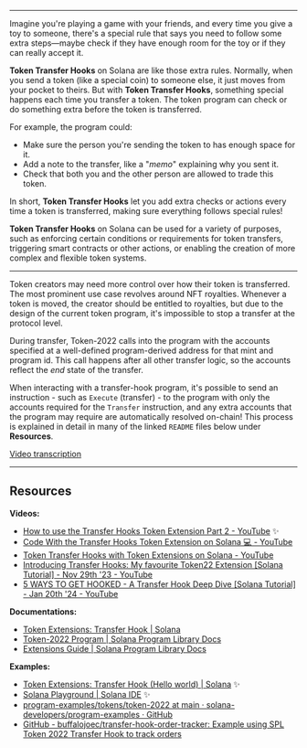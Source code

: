 

--------




Imagine you're playing a game with your friends, and every time you give a toy to someone, there's a special rule that says you need to follow some extra steps—maybe check if they have enough room for the toy or if they can really accept it.

**Token Transfer Hooks** on Solana are like those extra rules. Normally, when you send a token (like a special coin) to someone else, it just moves from your pocket to theirs. But with **Token Transfer Hooks**, something special happens each time you transfer a token. The token program can check or do something extra before the token is transferred.

For example, the program could:
- Make sure the person you're sending the token to has enough space for it.
- Add a note to the transfer, like a "_memo_" explaining why you sent it.
- Check that both you and the other person are allowed to trade this token.

In short, **Token Transfer Hooks** let you add extra checks or actions every time a token is transferred, making sure everything follows special rules!

**Token Transfer Hooks** on Solana can be used for a variety of purposes, such as enforcing certain conditions or requirements for token transfers, triggering smart contracts or other actions, or enabling the creation of more complex and flexible token systems.


--------

Token creators may need more control over how their token is transferred. The most prominent use case revolves around NFT royalties. Whenever a token is moved, the creator should be entitled to royalties, but due to the design of the current token program, it's impossible to stop a transfer at the protocol level.

During transfer, Token-2022 calls into the program with the accounts specified at a well-defined program-derived address for that mint and program id. This call happens after all other transfer logic, so the accounts reflect the _end_ state of the transfer.

When interacting with a transfer-hook program, it's possible to send an instruction - such as `Execute` (transfer) - to the program with only the accounts required for the `Transfer` instruction, and any extra accounts that the program may require are automatically resolved on-chain! This process is explained in detail in many of the linked `README` files below under **Resources**.

[Video transcription](./transcription_hook_video.md)

--------

## Resources

**Videos:**
- [How to use the Transfer Hooks Token Extension Part 2 - YouTube](https://www.youtube.com/watch?v=LsduWRtT3r8) ✨
- [Code With the Transfer Hooks Token Extension on Solana 💻 - YouTube](https://www.youtube.com/shorts/44PTgUm7OiM)
- [Token Transfer Hooks with Token Extensions on Solana - YouTube](https://www.youtube.com/watch?v=Cc6CZWd-iMw)
- [Introducing Transfer Hooks: My favourite Token22 Extension [Solana Tutorial] - Nov 29th '23 - YouTube](https://www.youtube.com/watch?v=pcdy-7KIJhU)
- [5 WAYS TO GET HOOKED - A Transfer Hook Deep Dive [Solana Tutorial] - Jan 20th '24 - YouTube](https://www.youtube.com/watch?v=Sr-HiJdbf6w)

**Documentations:**
- [Token Extensions: Transfer Hook | Solana](https://solana.com/developers/guides/token-extensions/transfer-hook#custom-transfer-hook-instruction)
- [Token-2022 Program | Solana Program Library Docs](https://spl.solana.com/token-2022)
- [Extensions Guide | Solana Program Library Docs](https://spl.solana.com/token-2022/extensions#transfer-hook)

**Examples:**
- [Token Extensions: Transfer Hook (Hello world) | Solana](https://solana.com/developers/guides/token-extensions/transfer-hook#hello-world-transfer-hook) ✨
- [Solana Playground | Solana IDE](https://beta.solpg.io/github.com/solana-developers/anchor-transfer-hook/tree/hello_world) ✨
- [program-examples/tokens/token-2022 at main · solana-developers/program-examples · GitHub](https://github.com/solana-developers/program-examples/tree/main/tokens/token-2022)
- [GitHub - buffalojoec/transfer-hook-order-tracker: Example using SPL Token 2022 Transfer Hook to track orders](https://github.com/buffalojoec/transfer-hook-order-tracker)
